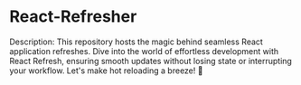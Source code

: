 # React-Refresher
Description: This repository hosts the magic behind seamless React application refreshes. Dive into the world of effortless development with React Refresh, ensuring smooth updates without losing state or interrupting your workflow. Let's make hot reloading a breeze! 🌟

